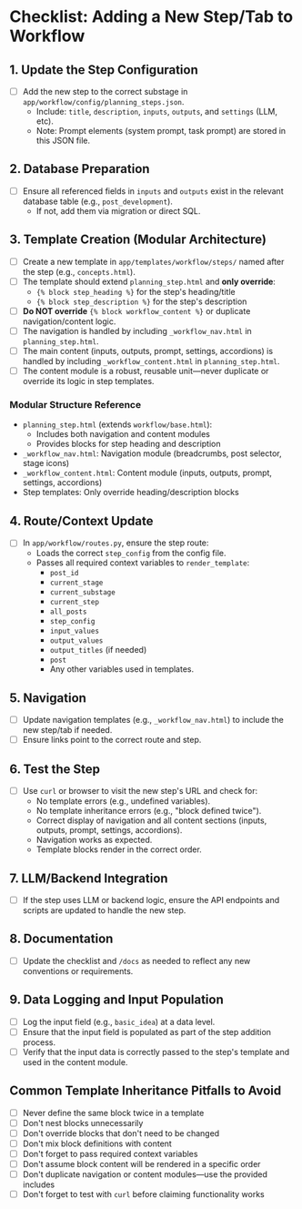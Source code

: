# Checklist: Adding a New Step/Tab to Workflow

## 1. Update the Step Configuration
- [ ] Add the new step to the correct substage in `app/workflow/config/planning_steps.json`.
  - Include: `title`, `description`, `inputs`, `outputs`, and `settings` (LLM, etc).
  - Note: Prompt elements (system prompt, task prompt) are stored in this JSON file.

## 2. Database Preparation
- [ ] Ensure all referenced fields in `inputs` and `outputs` exist in the relevant database table (e.g., `post_development`).
  - If not, add them via migration or direct SQL.

## 3. Template Creation (Modular Architecture)
- [ ] Create a new template in `app/templates/workflow/steps/` named after the step (e.g., `concepts.html`).
- [ ] The template should extend `planning_step.html` and **only override**:
  - `{% block step_heading %}` for the step's heading/title
  - `{% block step_description %}` for the step's description
- [ ] **Do NOT override** `{% block workflow_content %}` or duplicate navigation/content logic.
- [ ] The navigation is handled by including `_workflow_nav.html` in `planning_step.html`.
- [ ] The main content (inputs, outputs, prompt, settings, accordions) is handled by including `_workflow_content.html` in `planning_step.html`.
- [ ] The content module is a robust, reusable unit—never duplicate or override its logic in step templates.

### Modular Structure Reference
- `planning_step.html` (extends `workflow/base.html`):
  - Includes both navigation and content modules
  - Provides blocks for step heading and description
- `_workflow_nav.html`: Navigation module (breadcrumbs, post selector, stage icons)
- `_workflow_content.html`: Content module (inputs, outputs, prompt, settings, accordions)
- Step templates: Only override heading/description blocks

## 4. Route/Context Update
- [ ] In `app/workflow/routes.py`, ensure the step route:
  - Loads the correct `step_config` from the config file.
  - Passes all required context variables to `render_template`:
    - `post_id`
    - `current_stage`
    - `current_substage`
    - `current_step`
    - `all_posts`
    - `step_config`
    - `input_values`
    - `output_values`
    - `output_titles` (if needed)
    - `post`
    - Any other variables used in templates.

## 5. Navigation
- [ ] Update navigation templates (e.g., `_workflow_nav.html`) to include the new step/tab if needed.
- [ ] Ensure links point to the correct route and step.

## 6. Test the Step
- [ ] Use `curl` or browser to visit the new step's URL and check for:
  - No template errors (e.g., undefined variables).
  - No template inheritance errors (e.g., "block defined twice").
  - Correct display of navigation and all content sections (inputs, outputs, prompt, settings, accordions).
  - Navigation works as expected.
  - Template blocks render in the correct order.

## 7. LLM/Backend Integration
- [ ] If the step uses LLM or backend logic, ensure the API endpoints and scripts are updated to handle the new step.

## 8. Documentation
- [ ] Update the checklist and `/docs` as needed to reflect any new conventions or requirements.

## 9. Data Logging and Input Population
- [ ] Log the input field (e.g., `basic_idea`) at a data level.
- [ ] Ensure that the input field is populated as part of the step addition process.
- [ ] Verify that the input data is correctly passed to the step's template and used in the content module.

## Common Template Inheritance Pitfalls to Avoid
- [ ] Never define the same block twice in a template
- [ ] Don't nest blocks unnecessarily
- [ ] Don't override blocks that don't need to be changed
- [ ] Don't mix block definitions with content
- [ ] Don't forget to pass required context variables
- [ ] Don't assume block content will be rendered in a specific order
- [ ] Don't duplicate navigation or content modules—use the provided includes
- [ ] Don't forget to test with `curl` before claiming functionality works 